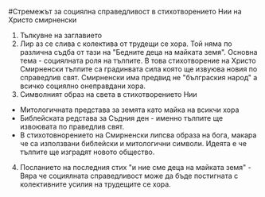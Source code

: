 #Стремежът за социялна справедливост в стихотворението Нии на Христо смирненски
1. Тълкувне на заглавието
2. Лир аз се слива с колектива от трудещи се хора. Той няма по различна съдба от тази на "Бедните деца на майката земя". Основна тема - социялната роля на тълпите. В това стихотворение  на Христо Смирненски тълпите са градинвата сила която ще извуюва новия по справедлив свят. Смирненски има предвид не "бълграския народ" а всичко социялно онеправдани хора. 
3. Символният образ на света в стихотворението Нии
 - Митологичната представа за земята като майка на всикчи хора
 - Библейската редстава за Съдния ден - именно тълпите ще извоювата по праведлив свят.
 - В стихотовнорението на Смирненски липсва образа на бога, макара че са използвани библейски и митологични символи. Идеята е че тълпите ще изградят новото общество. 
4. Посланието на последния стих "и ние сме деца на майката земя" - Вяра че социялната справедливост може да бъде постигната с колективните усилия на трудещите се хора.
